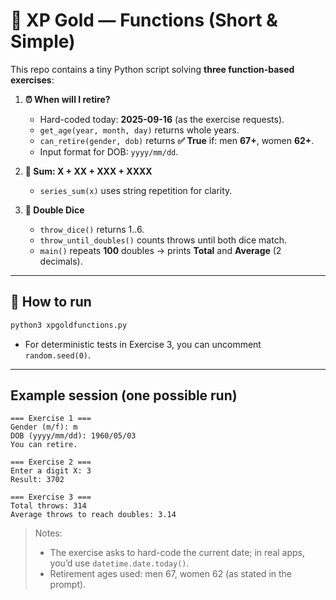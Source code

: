 # 🥈 XP Gold — Functions (Short & Simple)

This repo contains a tiny Python script solving **three function-based exercises**:

1) **⏰ When will I retire?**  
   - Hard-coded today: **2025-09-16** (as the exercise requests).  
   - `get_age(year, month, day)` returns whole years.  
   - `can_retire(gender, dob)` returns **✅ True** if: men **67+**, women **62+**.  
   - Input format for DOB: `yyyy/mm/dd`.

2) **🧮 Sum: X + XX + XXX + XXXX**  
   - `series_sum(x)` uses string repetition for clarity.

3) **🎲 Double Dice**  
   - `throw_dice()` returns 1..6.  
   - `throw_until_doubles()` counts throws until both dice match.  
   - `main()` repeats **100** doubles → prints **Total** and **Average** (2 decimals).

---

## 🚀 How to run

```bash
python3 xpgoldfunctions.py
```

- For deterministic tests in Exercise 3, you can uncomment `random.seed(0)`.

---

## Example session (one possible run)

```
=== Exercise 1 ===
Gender (m/f): m
DOB (yyyy/mm/dd): 1960/05/03
You can retire.

=== Exercise 2 ===
Enter a digit X: 3
Result: 3702

=== Exercise 3 ===
Total throws: 314
Average throws to reach doubles: 3.14
```

> Notes:
> - The exercise asks to hard-code the current date; in real apps, you’d use `datetime.date.today()`.
> - Retirement ages used: men 67, women 62 (as stated in the prompt).
